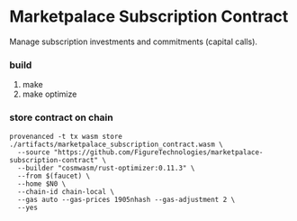 # Marketpalace Subscription Contract
Manage subscription investments and commitments (capital calls).

### build
1. make
2. make optimize

### store contract on chain
    provenanced -t tx wasm store ./artifacts/marketpalace_subscription_contract.wasm \
      --source "https://github.com/FigureTechnologies/marketpalace-subscription-contract" \
      --builder "cosmwasm/rust-optimizer:0.11.3" \
      --from $(faucet) \
      --home $N0 \
      --chain-id chain-local \
      --gas auto --gas-prices 1905nhash --gas-adjustment 2 \
      --yes
